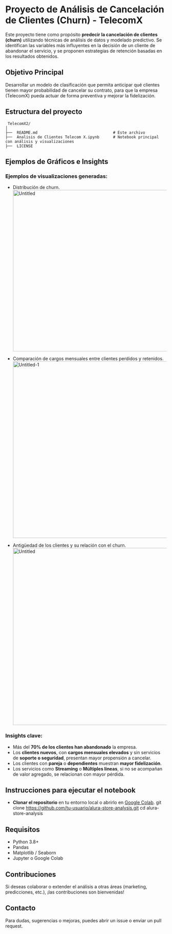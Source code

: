 #  Proyecto de Análisis de Cancelación de Clientes (Churn) - TelecomX

Este proyecto tiene como propósito **predecir la cancelación de clientes (churn)** utilizando técnicas de análisis de datos y modelado predictivo. Se identifican las variables más influyentes en la decisión de un cliente de abandonar el servicio, y se proponen estrategias de retención basadas en los resultados obtenidos.

##  Objetivo Principal

Desarrollar un modelo de clasificación que permita anticipar qué clientes tienen mayor probabilidad de cancelar su contrato, para que la empresa (TelecomX) pueda actuar de forma preventiva y mejorar la fidelización.

##  Estructura del proyecto

```plaintext
 TelecomX2/
│
├──  README.md                                 # Este archivo
├──  Analisis de Clientes Telecom X.ipynb      # Notebook principal con análisis y visualizaciones
├──  LICENSE
```


##  Ejemplos de Gráficos e Insights

### Ejemplos de visualizaciones generadas:

- Distribución de churn.
  <img width="481" height="504" alt="Untitled" src="https://github.com/user-attachments/assets/b4fee348-b64d-49af-96d5-672ad36ce888" />

- Comparación de cargos mensuales entre clientes perdidos y retenidos.
  <img width="876" height="552" alt="Untitled-1" src="https://github.com/user-attachments/assets/7d7e1334-5707-4225-90f5-d540054c9c11" />

- Antigüedad de los clientes y su relación con el churn.
  <img width="846" height="553" alt="Untitled" src="https://github.com/user-attachments/assets/e2fe2a64-1efa-427f-9d7b-d2718e4f4920" />


### Insights clave:

- Más del **70% de los clientes han abandonado** la empresa.
- Los **clientes nuevos**, con **cargos mensuales elevados** y sin servicios de **soporte o seguridad**, presentan mayor propensión a cancelar.
- Los clientes con **pareja** o **dependientes** muestran **mayor fidelización**.
- Los servicios como **Streaming** o **Múltiples líneas**, si no se acompañan de valor agregado, se relacionan con mayor pérdida.


##  Instrucciones para ejecutar el notebook

-   **Clonar el repositorio** en tu entorno local o abrirlo en [Google Colab](https://colab.research.google.com/).
   git clone https://github.com/tu-usuario/alura-store-analysis.git
   cd alura-store-analysis


##  Requisitos

-  Python 3.8+
-  Pandas
-  Matplotlib / Seaborn
-  Jupyter o Google Colab


##  Contribuciones

Si deseas colaborar o extender el análisis a otras áreas (marketing, predicciones, etc.), ¡las contribuciones son bienvenidas!


##  Contacto

Para dudas, sugerencias o mejoras, puedes abrir un issue o enviar un pull request.
